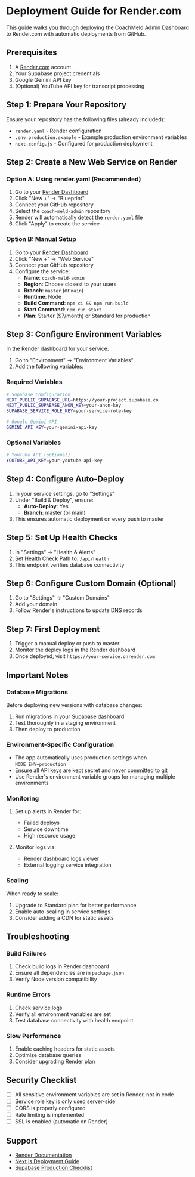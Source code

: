 # Deployment Guide for Render.com

This guide walks you through deploying the CoachMeld Admin Dashboard to Render.com with automatic deployments from GitHub.

## Prerequisites

1. A [Render.com](https://render.com) account
2. Your Supabase project credentials
3. Google Gemini API key
4. (Optional) YouTube API key for transcript processing

## Step 1: Prepare Your Repository

Ensure your repository has the following files (already included):
- `render.yaml` - Render configuration
- `.env.production.example` - Example production environment variables
- `next.config.js` - Configured for production deployment

## Step 2: Create a New Web Service on Render

### Option A: Using render.yaml (Recommended)

1. Go to your [Render Dashboard](https://dashboard.render.com)
2. Click "New +" → "Blueprint"
3. Connect your GitHub repository
4. Select the `coach-meld-admin` repository
5. Render will automatically detect the `render.yaml` file
6. Click "Apply" to create the service

### Option B: Manual Setup

1. Go to your [Render Dashboard](https://dashboard.render.com)
2. Click "New +" → "Web Service"
3. Connect your GitHub repository
4. Configure the service:
   - **Name**: `coach-meld-admin`
   - **Region**: Choose closest to your users
   - **Branch**: `master` (or `main`)
   - **Runtime**: Node
   - **Build Command**: `npm ci && npm run build`
   - **Start Command**: `npm run start`
   - **Plan**: Starter ($7/month) or Standard for production

## Step 3: Configure Environment Variables

In the Render dashboard for your service:

1. Go to "Environment" → "Environment Variables"
2. Add the following variables:

### Required Variables

```bash
# Supabase Configuration
NEXT_PUBLIC_SUPABASE_URL=https://your-project.supabase.co
NEXT_PUBLIC_SUPABASE_ANON_KEY=your-anon-key
SUPABASE_SERVICE_ROLE_KEY=your-service-role-key

# Google Gemini API
GEMINI_API_KEY=your-gemini-api-key
```

### Optional Variables

```bash
# YouTube API (optional)
YOUTUBE_API_KEY=your-youtube-api-key
```

## Step 4: Configure Auto-Deploy

1. In your service settings, go to "Settings"
2. Under "Build & Deploy", ensure:
   - **Auto-Deploy**: Yes
   - **Branch**: master (or main)
3. This ensures automatic deployment on every push to master

## Step 5: Set Up Health Checks

1. In "Settings" → "Health & Alerts"
2. Set Health Check Path to: `/api/health`
3. This endpoint verifies database connectivity

## Step 6: Configure Custom Domain (Optional)

1. Go to "Settings" → "Custom Domains"
2. Add your domain
3. Follow Render's instructions to update DNS records

## Step 7: First Deployment

1. Trigger a manual deploy or push to master
2. Monitor the deploy logs in the Render dashboard
3. Once deployed, visit `https://your-service.onrender.com`

## Important Notes

### Database Migrations

Before deploying new versions with database changes:
1. Run migrations in your Supabase dashboard
2. Test thoroughly in a staging environment
3. Then deploy to production

### Environment-Specific Configuration

- The app automatically uses production settings when `NODE_ENV=production`
- Ensure all API keys are kept secret and never committed to git
- Use Render's environment variable groups for managing multiple environments

### Monitoring

1. Set up alerts in Render for:
   - Failed deploys
   - Service downtime
   - High resource usage

2. Monitor logs via:
   - Render dashboard logs viewer
   - External logging service integration

### Scaling

When ready to scale:
1. Upgrade to Standard plan for better performance
2. Enable auto-scaling in service settings
3. Consider adding a CDN for static assets

## Troubleshooting

### Build Failures

1. Check build logs in Render dashboard
2. Ensure all dependencies are in `package.json`
3. Verify Node version compatibility

### Runtime Errors

1. Check service logs
2. Verify all environment variables are set
3. Test database connectivity with health endpoint

### Slow Performance

1. Enable caching headers for static assets
2. Optimize database queries
3. Consider upgrading Render plan

## Security Checklist

- [ ] All sensitive environment variables are set in Render, not in code
- [ ] Service role key is only used server-side
- [ ] CORS is properly configured
- [ ] Rate limiting is implemented
- [ ] SSL is enabled (automatic on Render)

## Support

- [Render Documentation](https://render.com/docs)
- [Next.js Deployment Guide](https://nextjs.org/docs/deployment)
- [Supabase Production Checklist](https://supabase.com/docs/guides/platform/going-into-prod)